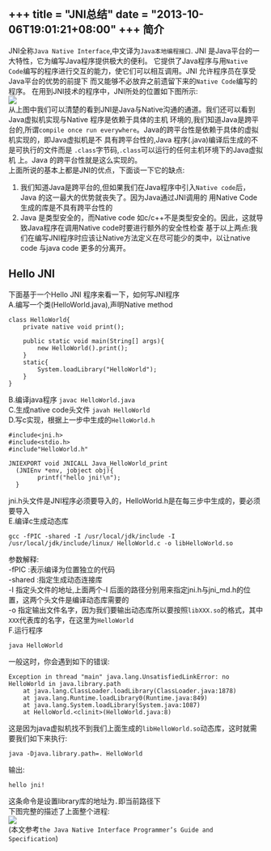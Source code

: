 +++
title = "JNI总结"
date = "2013-10-06T19:01:21+08:00"
+++
简介
---
JNI全称` Java Native Interface `,中文译为` Java本地编程接口 `. JNI 是Java平台的一大特性，它为编写Java程序提供极大的便利。
它提供了Java程序与用`Native Code`编写的程序进行交互的能力，使它们可以相互调用。JNI 允许程序员在享受Java平台的优势的前提下
而又能够不必放弃之前遗留下来的`Native Code`编写的程序。  <!--more-->
在用到JNI技术的程序中，JNI所处的位置如下图所示:  
![](/images/posts/jni1-role.png)  
从上图中我们可以清楚的看到JNI是Java与Native沟通的通道。我们还可以看到Java虚拟机实现与Native 程序是依赖于具体的主机
环境的,我们知道Java是跨平台的,所谓`compile once run everywhere`。Java的跨平台性是依赖于具体的虚拟机实现的，即Java虚拟机是不
具有跨平台性的,Java 程序(.java)编译后生成的不是可执行的文件而是 `.class`字节码,`.class`可以运行的任何主机环境下的Java虚拟机
上。Java 的跨平台性就是这么实现的。  
上面所说的基本上都是JNI的优点，下面谈一下它的缺点:  

1. 我们知道Java是跨平台的,但如果我们在Java程序中引入`Native code`后，Java 的这一最大的优势就丧失了。因为Java通过JNI调用的
用Native Code生成的库是不具有跨平台性的
2. Java 是类型安全的，而Native code 如c/c++不是类型安全的。因此，这就导致Java程序在调用Native code时要进行额外的安全性检查
基于以上两点:我们在编写JNI程序时应该让Native方法定义在尽可能少的类中，以让native code 与java code 更多的分离开。

Hello JNI 
---
下面基于一个Hello JNI 程序来看一下，如何写JNI程序  
A.编写一个类(HelloWorld.java),声明Native method  
 
	class HelloWorld{
		private native void print();

		public static void main(String[] args){
			new HelloWorld().print();
		}
		static{
			System.loadLibrary("HelloWorld");
		}
	}

B.编译java程序 `javac HelloWorld.java`  
C.生成native code头文件 `javah HelloWorld`  
D.写c实现，根据上一步中生成的`HelloWorld.h`  

	#include<jni.h>
	#include<stdio.h>
	#include"HelloWorld.h"

	JNIEXPORT void JNICALL Java_HelloWorld_print
	  (JNIEnv *env, jobject obj){
			printf("hello jni!\n");
	  }

jni.h头文件是JNI程序必须要导入的，HelloWorld.h是在每三步中生成的，要必须要导入  
E.编译c生成动态库  

	gcc -fPIC -shared -I /usr/local/jdk/include -I /usr/local/jdk/include/linux/ HelloWorld.c -o libHelloWorld.so

参数解释:  
-fPIC :表示编译为位置独立的代码  
-shared :指定生成动态连接库  
-I 指定头文件的地址,上面两个-I 后面的路径分别用来指定jni.h与jni_md.h的位置，这两个头文件是编译动态库需要的  
-o 指定输出文件名字，因为我们要输出动态库所以要按照`libXXX.so`的格式，其中`XXX`代表库的名字，在这里为`HelloWorld`  
F.运行程序  

	java HelloWorld  

一般这时，你会遇到如下的错误:  

	Exception in thread "main" java.lang.UnsatisfiedLinkError: no HelloWorld in java.library.path
		at java.lang.ClassLoader.loadLibrary(ClassLoader.java:1878)
		at java.lang.Runtime.loadLibrary0(Runtime.java:849)
		at java.lang.System.loadLibrary(System.java:1087)
		at HelloWorld.<clinit>(HelloWorld.java:8)

这是因为java虚拟机找不到我们上面生成的`libHelloWorld.so`动态库，这时就需要我们如下来执行:  

	java -Djava.library.path=. HelloWorld

输出:

	hello jni!

这条命令是设置library库的地址为` . `即当前路径下    
下图完整的描述了上面整个进程:  
![](/images/posts/jni1-hello.png)  
(本文参考`the Java Native Interface Programmer’s Guide and Specification`)  
